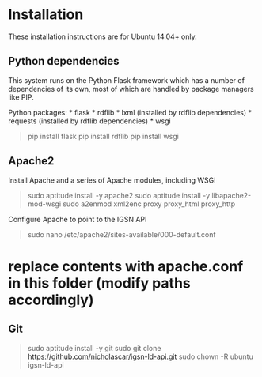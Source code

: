 # Installation
These installation instructions are for Ubuntu 14.04+ only.

## Python dependencies
This system runs on the Python Flask framework which has a number of dependencies of its own, most of which are handled
 by package managers like PIP.

Python packages:
    * flask
    * rdflib
    * lxml (installed by rdflib dependencies)
    * requests (installed by rdflib dependencies)
    * wsgi


> pip install flask
> pip install rdflib
> pip install wsgi


## Apache2
Install Apache and a series of Apache modules, including WSGI

> sudo aptitude install -y apache2
> sudo aptitude install -y libapache2-mod-wsgi
> sudo a2enmod xml2enc proxy proxy_html proxy_http


Configure Apache to point to the IGSN API

> sudo nano /etc/apache2/sites-available/000-default.conf
# replace contents with apache.conf in this folder (modify paths accordingly)


## Git
> sudo aptitude install -y git
> sudo git clone https://github.com/nicholascar/igsn-ld-api.git
> sudo chown -R ubuntu igsn-ld-api




